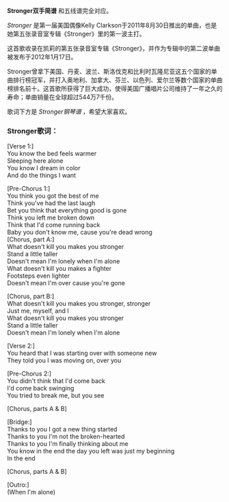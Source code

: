 

**Stronger双手简谱** 和五线谱完全对应。

_Stronger_ 是第一届美国偶像Kelly
Clarkson于2011年8月30日推出的单曲，也是她第五张录音室专辑《Stronger》里的第一波主打。

这首歌收录在凯莉的第五张录音室专辑《Stronger》，并作为专辑中的第二波单曲被发布于2012年1月17日。

Stronger曾拿下美国、丹麦、波兰、斯洛伐克和比利时瓦隆尼亚这五个国家的单曲排行榜冠军，并打入奥地利、加拿大、芬兰、以色列、爱尔兰等数个国家的单曲榜排名前十。这首歌所获得了巨大成功，使得美国广播唱片公司维持了一年之久的寿命；单曲销量在全球超过544万7千份。

歌词下方是 _Stronger钢琴谱_ ，希望大家喜欢。

### Stronger歌词：

[Verse 1:]  
You know the bed feels warmer  
Sleeping here alone  
You know I dream in color  
And do the things I want

[Pre-Chorus 1:]  
You think you got the best of me  
Think you've had the last laugh  
Bet you think that everything good is gone  
Think you left me broken down  
Think that I'd come running back  
Baby you don't know me, cause you're dead wrong  
[Chorus, part A:]  
What doesn't kill you makes you stronger  
Stand a little taller  
Doesn't mean I'm lonely when I'm alone  
What doesn't kill you makes a fighter  
Footsteps even lighter  
Doesn't mean I'm over cause you're gone

[Chorus, part B:]  
What doesn't kill you makes you stronger, stronger  
Just me, myself, and I  
What doesn't kill you makes you stronger  
Stand a little taller  
Doesn't mean I'm lonely when I'm alone

[Verse 2:]  
You heard that I was starting over with someone new  
They told you I was moving on, over you

[Pre-Chorus 2:]  
You didn't think that I'd come back  
I'd come back swinging  
You tried to break me, but you see

[Chorus, parts A & B]

[Bridge:]  
Thanks to you I got a new thing started  
Thanks to you I'm not the broken-hearted  
Thanks to you I'm finally thinking about me  
You know in the end the day you left was just my beginning  
In the end

[Chorus, parts A & B]

[Outro:]  
(When I'm alone)

